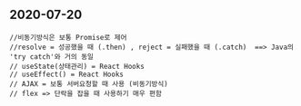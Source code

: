 ## 2020-07-20
    //비동기방식은 보통 Promise로 제어
    //resolve = 성공했을 때 (.then) , reject = 실패했을 때 (.catch)  ==> Java의 'try catch'와 거의 동일
    // useState(상태관리) = React Hooks
    // useEffect() = React Hooks
    // AJAX = 보통 서버요청할 때 사용 (비동기방식)
    // flex => 단락을 잡을 때 사용하기 매우 편함 

